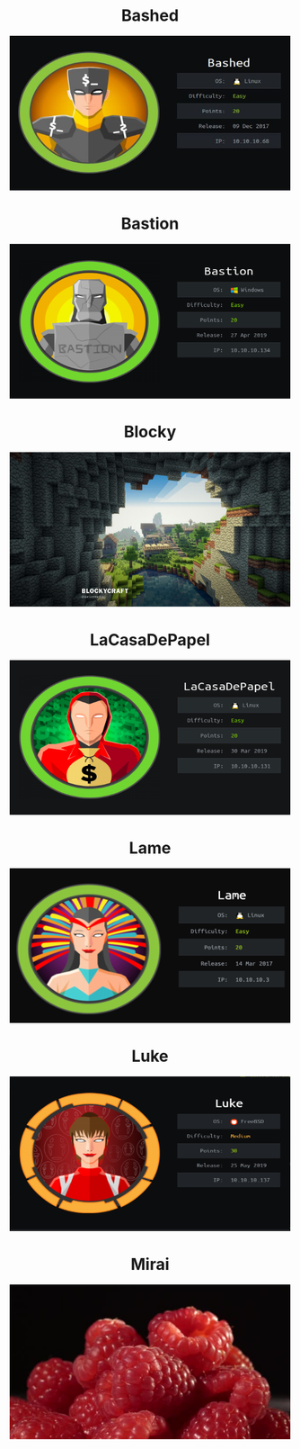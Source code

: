 <center><h1>Bashed</h1></center>
<a href="/htb/writeups/bashed"><center><img src="/htb/bashed/cover.png" width="500" height="275"></center></a>

<center><h1>Bastion</h1></center>
<a href="/htb/writeups/bastion"><center><img src="/htb/bastion/cover.png" width="500" height="275"></center></a>

<center><h1>Blocky</h1></center>
<a href="/htb/writeups/blocky"><center><img src="/htb/blocky/home.png" width="500" height="275"></center></a>

<center><h1>LaCasaDePapel</h1></center>
<a href="/htb/writeups/lacasadepapel"><center><img src="/htb/lacasadepapel/cover.png" width="500" height="275"></center></a>

<center><h1>Lame</h1></center>
<a href="/htb/writeups/lame"><center><img src="/htb/lame/cover.png" width="500" height="275"></center></a>

<center><h1>Luke</h1></center>
<a href="/htb/writeups/luke"><center><img src="/htb/luke/cover.png" width="500" height="275"></center></a>

<center><h1>Mirai</h1></center>
<a href="/htb/writeups/mirai"><center><img src="/htb/mirai/cover.jpeg" width="500" height="275"></center></a>
